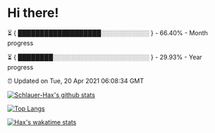# Hi there!

⏳ { ███████████████████░░░░░░░░░░░ } - 66.40% - Month progress

⏳ { ████████░░░░░░░░░░░░░░░░░░░░░░ } - 29.93% - Year progress

⏰ Updated on Tue, 20 Apr 2021 06:08:34 GMT


[![Schlauer-Hax's github stats](https://github-readme-stats.vercel.app/api?username=Schlauer-Hax&show_icons=true&theme=dark&count_private=true)](https://github.com/Schlauer-Hax)


[![Top Langs](https://github-readme-stats.vercel.app/api/top-langs/?username=Schlauer-Hax&layout=compact&theme=dark)](https://github.com/Schlauer-Hax?tab=repositories)


[![Hax's wakatime stats](https://github-readme-stats.vercel.app/api/wakatime?username=Hax&theme=dark)](https://wakatime.com/@Hax)


